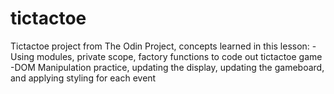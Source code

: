 # tictactoe
Tictactoe project from The Odin Project, concepts learned in this lesson:
-Using modules, private scope, factory functions to code out tictactoe game
-DOM Manipulation practice, updating the display, updating the gameboard, and applying styling for each event
